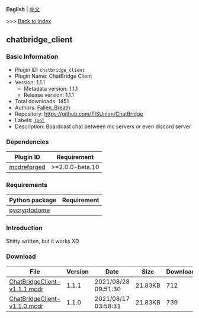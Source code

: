 **English** | [中文](readme-zh_cn.md)

\>\>\> [Back to index](/readme.md)

## chatbridge_client

### Basic Information

- Plugin ID: `chatbridge_client`
- Plugin Name: ChatBridge Client
- Version: 1.1.1
  - Metadata version: 1.1.1
  - Release version: 1.1.1
- Total downloads: 1451
- Authors: [Fallen_Breath](https://github.com/Fallen-Breath)
- Repository: https://github.com/TISUnion/ChatBridge
- Labels: [`Tool`](/labels/tool/readme.md)
- Description: Boardcast chat between mc servers or even discord server

### Dependencies

| Plugin ID | Requirement |
| --- | --- |
| [mcdreforged](https://github.com/Fallen-Breath/MCDReforged) | \>=2.0.0-beta.10 |

### Requirements

| Python package | Requirement |
| --- | --- |
| [pycryptodome](https://pypi.org/project/pycryptodome) |  |

### Introduction

Shitty written, but it works XD

### Download

| File | Version | Date | Size | Downloads | Operations |
| --- | --- | --- | --- | --- | --- |
| [ChatBridgeClient-v1.1.1.mcdr](https://github.com/TISUnion/ChatBridge/releases/tag/v1.1.1) | 1.1.1 | 2021/08/28 09:51:30 | 21.83KB | 712 | [Download](https://github.com/TISUnion/ChatBridge/releases/download/v1.1.1/ChatBridgeClient-v1.1.1.mcdr) |
| [ChatBridgeClient-v1.1.0.mcdr](https://github.com/TISUnion/ChatBridge/releases/tag/v1.1.0) | 1.1.0 | 2021/08/17 03:58:31 | 21.83KB | 739 | [Download](https://github.com/TISUnion/ChatBridge/releases/download/v1.1.0/ChatBridgeClient-v1.1.0.mcdr) |

